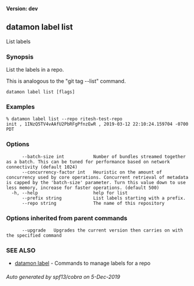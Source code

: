 **Version: dev**

## datamon label list

List labels

### Synopsis

List the labels in a repo.

This is analogous to the "git tag --list" command.

```
datamon label list [flags]
```

### Examples

```
% datamon label list --repo ritesh-test-repo
init , 1INzQ5TV4vAAfU2PbRFgPfnzEwR , 2019-03-12 22:10:24.159704 -0700 PDT
```

### Options

```
      --batch-size int           Number of bundles streamed together as a batch. This can be tuned for performance based on network connectivity (default 1024)
      --concurrency-factor int   Heuristic on the amount of concurrency used by core operations. Concurrent retrieval of metadata is capped by the 'batch-size' parameter. Turn this value down to use less memory, increase for faster operations. (default 500)
  -h, --help                     help for list
      --prefix string            List labels starting with a prefix.
      --repo string              The name of this repository
```

### Options inherited from parent commands

```
      --upgrade   Upgrades the current version then carries on with the specified command
```

### SEE ALSO

* [datamon label](datamon_label.md)	 - Commands to manage labels for a repo

###### Auto generated by spf13/cobra on 5-Dec-2019
